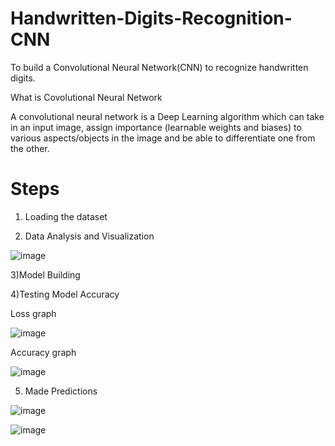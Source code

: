 # Handwritten-Digits-Recognition-CNN

To build a Convolutional Neural Network(CNN) to recognize handwritten digits.

What is Covolutional Neural Network

A convolutional neural network is a Deep Learning algorithm which can take in an input image, assign importance (learnable weights and biases) to various aspects/objects in the image and be able to differentiate one from the other.

# Steps

1) Loading the dataset

2) Data Analysis and Visualization

![image](https://user-images.githubusercontent.com/91454586/149657809-e6e4ea7e-d2fe-4e1d-ab94-dae57607c350.png)

3)Model Building

4)Testing Model Accuracy

Loss graph

![image](https://user-images.githubusercontent.com/91454586/149657843-d302aced-323f-4aaa-a056-d2165584f96a.png)

Accuracy graph

![image](https://user-images.githubusercontent.com/91454586/149657852-5cc3c1d0-5c40-4fcc-b823-c2416a044400.png)

5) Made Predictions

![image](https://user-images.githubusercontent.com/91454586/149657918-18aa8117-0f59-48f9-b8bf-b68dedb2cd38.png)


![image](https://user-images.githubusercontent.com/91454586/149657923-5f62a8d7-4472-4b6b-a839-c2f89d4cc6d3.png)




